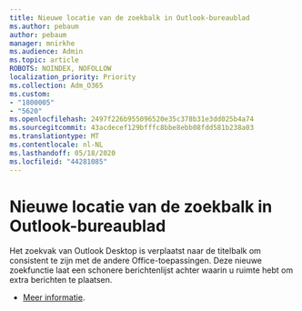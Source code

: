 ```yaml
---
title: Nieuwe locatie van de zoekbalk in Outlook-bureaublad
ms.author: pebaum
author: pebaum
manager: mnirkhe
ms.audience: Admin
ms.topic: article
ROBOTS: NOINDEX, NOFOLLOW
localization_priority: Priority
ms.collection: Adm_O365
ms.custom:
- "1800005"
- "5620"
ms.openlocfilehash: 2497f226b955096520e35c378b31e3dd025b4a74
ms.sourcegitcommit: 43acdecef129bfffc8bbe8ebb08fdd581b238a03
ms.translationtype: MT
ms.contentlocale: nl-NL
ms.lasthandoff: 05/18/2020
ms.locfileid: "44281085"
---
```

# <a name="new-location-of-the-search-bar-in-outlook-desktop"></a>Nieuwe locatie van de zoekbalk in Outlook-bureaublad

Het zoekvak van Outlook Desktop is verplaatst naar de titelbalk om consistent te zijn met de andere Office-toepassingen. Deze nieuwe zoekfunctie laat een schonere berichtenlijst achter waarin u ruimte hebt om extra berichten te plaatsen.
- [Meer informatie](https://support.microsoft.com/en-us/office/96fee452-80cd-492d-a35c-5c37584b416b).
